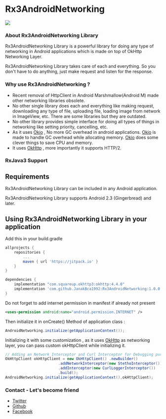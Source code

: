 # Rx3AndroidNetworking

[![](https://jitpack.io/v/janakkhimsuriya/Rx3AndroidNetworking.svg)](https://jitpack.io/#janakkhimsuriya/Rx3AndroidNetworking)

### About Rx3AndroidNetworking Library
Rx3AndroidNetworking Library is a powerful library for doing any type of networking in Android applications which is made on top of OkHttp Networking Layer.

Rx3AndroidNetworking Library takes care of each and everything. So you don't have to do anything, just make request and listen for the response.

### Why use Rx3AndroidNetworking ?
* Recent removal of HttpClient in Android Marshmallow(Android M) made other networking libraries obsolete.
* No other single library does each and everything like making request, downloading any type of file, uploading file, loading
  image from network in ImageView, etc. There are some libraries but they are outdated.
* No other library provides simple interface for doing all types of things in networking like setting priority, cancelling, etc.
* As it uses [Okio](https://github.com/square/okio) , No more GC overhead in android applications.
  [Okio](https://github.com/square/okio) is made to handle GC overhead while allocating memory.
  [Okio](https://github.com/square/okio) does some clever things to save CPU and memory.
* It uses [OkHttp](http://square.github.io/okhttp/) , more importantly it supports HTTP/2.  

### RxJava3 Support

## Requirements

Rx3AndroidNetworking Library can be included in any Android application. 

Rx3AndroidNetworking Library supports Android 2.3 (Gingerbread) and later. 


## Using Rx3AndroidNetworking Library in your application

Add this in your build.gradle
```groovy
allprojects {
    repositories {
        ...
        maven { url 'https://jitpack.io' }
    }
}

dependencies {
    implementation "com.squareup.okhttp3:okhttp:4.4.0"
    implementation 'com.github.JanakBca1992:Rx3AndroidNetworking:1.0.0'
}
```
Do not forget to add internet permission in manifest if already not present
```xml
<uses-permission android:name="android.permission.INTERNET" />
```
Then initialize it in onCreate() Method of application class :
```java
AndroidNetworking.initialize(getApplicationContext());
```
Initializing it with some customization , as it uses [OkHttp](http://square.github.io/okhttp/) as networking layer, you can pass custom okHttpClient while initializing it.
```java
// Adding an Network Interceptor and Curl Interceptor for Debugging purpose :
OkHttpClient okHttpClient = new OkHttpClient() .newBuilder()
                        .addNetworkInterceptor(new StethoInterceptor())
                        .addInterceptor(new CurlLoggerInterceptor())
                        .build();
AndroidNetworking.initialize(getApplicationContext(),okHttpClient);
```

### Contact - Let's become friend
- [Twitter](https://twitter.com/Jashita9293)
- [Github](https://github.com/janakkhimsuriya)
- [Facebook](https://www.facebook.com/khimsuriya.janak)
